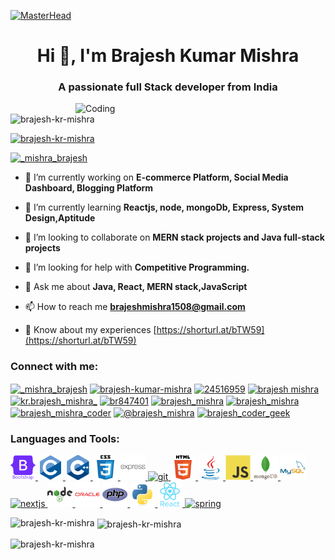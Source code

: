 [![MasterHead](https://shorturl.at/kyATX)](https://rishavchanda.io)

<h1 align="center">Hi 👋, I'm Brajesh Kumar  Mishra</h1>
<h3 align="center">A passionate full Stack developer from India</h3>
<img align="right" alt="Coding" width="400" src="https://user-images.githubusercontent.com/58109796/233058941-9dd6c50a-a5ea-45fd-b788-c3bb8e00bffe.gif">

<p align="left"> <img src="https://komarev.com/ghpvc/?username=brajesh-kr-mishra&label=Profile%20views&color=0e75b6&style=flat" alt="brajesh-kr-mishra" /> </p>

<p align="left"> <a href="https://github.com/ryo-ma/github-profile-trophy"><img src="https://github-profile-trophy.vercel.app/?username=brajesh-kr-mishra" alt="brajesh-kr-mishra" /></a> </p>

<p align="left"> <a href="https://twitter.com/_mishra_brajesh" target="blank"><img src="https://img.shields.io/twitter/follow/_mishra_brajesh?logo=twitter&style=for-the-badge" alt="_mishra_brajesh" /></a> </p>

- 🔭 I’m currently working on **E-commerce Platform, Social Media Dashboard, Blogging Platform**

- 🌱 I’m currently learning **Reactjs, node, mongoDb, Express, System Design,Aptitude**

- 👯 I’m looking to collaborate on **MERN stack projects and Java full-stack projects**

- 🤝 I’m looking for help with **Competitive Programming.**

- 💬 Ask me about **Java, React, MERN stack,JavaScript**

- 📫 How to reach me **brajeshmishra1508@gmail.com**

- 📄 Know about my experiences [https://shorturl.at/bTW59](https://shorturl.at/bTW59)

<h3 align="left">Connect with me:</h3>
<p align="left">
<a href="https://twitter.com/_mishra_brajesh" target="blank"><img align="center" src="https://raw.githubusercontent.com/rahuldkjain/github-profile-readme-generator/master/src/images/icons/Social/twitter.svg" alt="_mishra_brajesh" height="30" width="40" /></a>
<a href="https://linkedin.com/in/brajesh-kumar-mishra" target="blank"><img align="center" src="https://raw.githubusercontent.com/rahuldkjain/github-profile-readme-generator/master/src/images/icons/Social/linked-in-alt.svg" alt="brajesh-kumar-mishra" height="30" width="40" /></a>
<a href="https://stackoverflow.com/users/24516959" target="blank"><img align="center" src="https://raw.githubusercontent.com/rahuldkjain/github-profile-readme-generator/master/src/images/icons/Social/stack-overflow.svg" alt="24516959" height="30" width="40" /></a>
<a href="https://fb.com/brajesh mishra" target="blank"><img align="center" src="https://raw.githubusercontent.com/rahuldkjain/github-profile-readme-generator/master/src/images/icons/Social/facebook.svg" alt="brajesh mishra" height="30" width="40" /></a>
<a href="https://instagram.com/kr.brajesh_mishra_" target="blank"><img align="center" src="https://raw.githubusercontent.com/rahuldkjain/github-profile-readme-generator/master/src/images/icons/Social/instagram.svg" alt="kr.brajesh_mishra_" height="30" width="40" /></a>
<a href="https://www.codechef.com/users/br847401" target="blank"><img align="center" src="https://cdn.jsdelivr.net/npm/simple-icons@3.1.0/icons/codechef.svg" alt="br847401" height="30" width="40" /></a>
<a href="https://www.hackerrank.com/brajesh_mishra" target="blank"><img align="center" src="https://raw.githubusercontent.com/rahuldkjain/github-profile-readme-generator/master/src/images/icons/Social/hackerrank.svg" alt="brajesh_mishra" height="30" width="40" /></a>
<a href="https://codeforces.com/profile/brajesh_mishra" target="blank"><img align="center" src="https://raw.githubusercontent.com/rahuldkjain/github-profile-readme-generator/master/src/images/icons/Social/codeforces.svg" alt="brajesh_mishra" height="30" width="40" /></a>
<a href="https://www.leetcode.com/brajesh_mishra_coder" target="blank"><img align="center" src="https://raw.githubusercontent.com/rahuldkjain/github-profile-readme-generator/master/src/images/icons/Social/leet-code.svg" alt="brajesh_mishra_coder" height="30" width="40" /></a>
<a href="https://www.hackerearth.com/@brajesh_mishra" target="blank"><img align="center" src="https://raw.githubusercontent.com/rahuldkjain/github-profile-readme-generator/master/src/images/icons/Social/hackerearth.svg" alt="@brajesh_mishra" height="30" width="40" /></a>
<a href="https://auth.geeksforgeeks.org/user/brajesh_coder_geek" target="blank"><img align="center" src="https://raw.githubusercontent.com/rahuldkjain/github-profile-readme-generator/master/src/images/icons/Social/geeks-for-geeks.svg" alt="brajesh_coder_geek" height="30" width="40" /></a>
</p>

<h3 align="left">Languages and Tools:</h3>
<p align="left"> <a href="https://getbootstrap.com" target="_blank" rel="noreferrer"> <img src="https://raw.githubusercontent.com/devicons/devicon/master/icons/bootstrap/bootstrap-plain-wordmark.svg" alt="bootstrap" width="40" height="40"/> </a> <a href="https://www.cprogramming.com/" target="_blank" rel="noreferrer"> <img src="https://raw.githubusercontent.com/devicons/devicon/master/icons/c/c-original.svg" alt="c" width="40" height="40"/> </a> <a href="https://www.w3schools.com/cpp/" target="_blank" rel="noreferrer"> <img src="https://raw.githubusercontent.com/devicons/devicon/master/icons/cplusplus/cplusplus-original.svg" alt="cplusplus" width="40" height="40"/> </a> <a href="https://www.w3schools.com/css/" target="_blank" rel="noreferrer"> <img src="https://raw.githubusercontent.com/devicons/devicon/master/icons/css3/css3-original-wordmark.svg" alt="css3" width="40" height="40"/> </a> <a href="https://expressjs.com" target="_blank" rel="noreferrer"> <img src="https://raw.githubusercontent.com/devicons/devicon/master/icons/express/express-original-wordmark.svg" alt="express" width="40" height="40"/> </a> <a href="https://git-scm.com/" target="_blank" rel="noreferrer"> <img src="https://www.vectorlogo.zone/logos/git-scm/git-scm-icon.svg" alt="git" width="40" height="40"/> </a> <a href="https://www.w3.org/html/" target="_blank" rel="noreferrer"> <img src="https://raw.githubusercontent.com/devicons/devicon/master/icons/html5/html5-original-wordmark.svg" alt="html5" width="40" height="40"/> </a> <a href="https://www.java.com" target="_blank" rel="noreferrer"> <img src="https://raw.githubusercontent.com/devicons/devicon/master/icons/java/java-original.svg" alt="java" width="40" height="40"/> </a> <a href="https://developer.mozilla.org/en-US/docs/Web/JavaScript" target="_blank" rel="noreferrer"> <img src="https://raw.githubusercontent.com/devicons/devicon/master/icons/javascript/javascript-original.svg" alt="javascript" width="40" height="40"/> </a> <a href="https://www.mongodb.com/" target="_blank" rel="noreferrer"> <img src="https://raw.githubusercontent.com/devicons/devicon/master/icons/mongodb/mongodb-original-wordmark.svg" alt="mongodb" width="40" height="40"/> </a> <a href="https://www.mysql.com/" target="_blank" rel="noreferrer"> <img src="https://raw.githubusercontent.com/devicons/devicon/master/icons/mysql/mysql-original-wordmark.svg" alt="mysql" width="40" height="40"/> </a> <a href="https://nextjs.org/" target="_blank" rel="noreferrer"> <img src="https://cdn.worldvectorlogo.com/logos/nextjs-2.svg" alt="nextjs" width="40" height="40"/> </a> <a href="https://nodejs.org" target="_blank" rel="noreferrer"> <img src="https://raw.githubusercontent.com/devicons/devicon/master/icons/nodejs/nodejs-original-wordmark.svg" alt="nodejs" width="40" height="40"/> </a> <a href="https://www.oracle.com/" target="_blank" rel="noreferrer"> <img src="https://raw.githubusercontent.com/devicons/devicon/master/icons/oracle/oracle-original.svg" alt="oracle" width="40" height="40"/> </a> <a href="https://www.php.net" target="_blank" rel="noreferrer"> <img src="https://raw.githubusercontent.com/devicons/devicon/master/icons/php/php-original.svg" alt="php" width="40" height="40"/> </a> <a href="https://www.python.org" target="_blank" rel="noreferrer"> <img src="https://raw.githubusercontent.com/devicons/devicon/master/icons/python/python-original.svg" alt="python" width="40" height="40"/> </a> <a href="https://reactjs.org/" target="_blank" rel="noreferrer"> <img src="https://raw.githubusercontent.com/devicons/devicon/master/icons/react/react-original-wordmark.svg" alt="react" width="40" height="40"/> </a> <a href="https://spring.io/" target="_blank" rel="noreferrer"> <img src="https://www.vectorlogo.zone/logos/springio/springio-icon.svg" alt="spring" width="40" height="40"/> </a> </p>

<p><img align="left" src="https://github-readme-stats.vercel.app/api/top-langs?username=brajesh-kr-mishra&show_icons=true&locale=en&layout=compact" alt="brajesh-kr-mishra" /></p>

<p>&nbsp;<img align="center" src="https://github-readme-stats.vercel.app/api?username=brajesh-kr-mishra&show_icons=true&locale=en" alt="brajesh-kr-mishra" /></p>

<p><img align="center" src="https://github-readme-streak-stats.herokuapp.com/?user=brajesh-kr-mishra&" alt="brajesh-kr-mishra" /></p>
